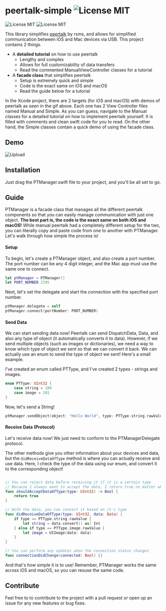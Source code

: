 # peertalk-simple ![License MIT](https://img.shields.io/badge/platform-iOS+macOS-677cf4.svg)
![License MIT](https://img.shields.io/badge/license-MIT-blue.svg)
![License MIT](https://img.shields.io/badge/build-passing-brightgreen.svg)

This library simplifies [peertalk](https://github.com/rsms/peertalk) by rsms, and allows for simplified communication between iOS and Mac devices via USB. This project contains 2 things.

- A **detailed tutorial** on how to use peertalk
  - Lengthy and complex
  - Allows for full customizability of data transfers
  - Read the commented ManualViewController classes for a tutorial
- A **facade class** that simplifies peertalk
  - Setup is extremely quick and simple
  - Code is the exact same on iOS and macOS
  - Read the guide below for a tutorial

In the Xcode project, there are 2 targets (for iOS and macOS) with demos of peertalk as seen in the gif above. Each one has 2 View Controller files named Manual and Simple. As you can guess, navigate to the Manual classes for a detailed tutorial on how to implement peertalk yourself. It is filled with comments and clean swift code for you to read. On the other hand, the Simple classes contain a quick demo of using the facade class.

## Demo

 ![Upload](Images/SVUploaderDemo.gif)

## Installation

Just drag the PTManager.swift file to your project, and you'll be all set to go.

## Guide

PTManager is a facade class that manages all the different peertalk components so that you can easily manage communication with just one object. **The best part is, the code is the exact same on both iOS and macOS!** While manual peertalk had a completely different setup for the two, you can literally copy and paste code from one to another with PTManager. Let's walk through how simple the process is!

#### Setup

To begin, let's create a PTManager object, and also create a port number. The port number can be any 4 digit integer, and the Mac app must use the same one to connect.

```swift
let ptManager = PTManager()
let PORT_NUMBER 2345
```

Next, let's set the delegate and start the connection with the specified port number.

```swift
ptManager.delegate = self
ptManager.connect(portNumber: PORT_NUMBER)
```

#### Send Data

We can start sending data now! Peertalk can send DispatchData, Data, and also any type of object (it automatically converts it to data). However, if we send multiple objects (such as images or dictionaries), we need a way to know which type of object we sent so that we can convert it back. We can actually use an enum to send the type of object we sent! Here's a small example.

I've created an enum called PTType, and I've created 2 types - strings and images.

```swift
enum PTType: UInt32 {
    case string = 100
    case image = 101
}
```

Now, let's send a String!

```swift
ptManager.sendObject(object: "Hello World", type: PTType.string.rawValue)
```

#### Receive Data (Protocol)

Let's receive data now! We just need to conform to the PTManagerDelegate protocol.

The other methods give you other information about your devices and data, but the `didReceiveDataOfType` method is where you can actually receive and use data. Here, I check the type of the data using our enum, and convert it to the corresponding object!

```swift

// You can reject data before receiving it if it is a certain type
// Because I always want to accept the data, I return true no matter what
func shouldAcceptDataOfType(type: UInt32) -> Bool {
    return true
}

// With the data, you can convert it based on it's type
func didReceiveDataOfType(type: UInt32, data: Data) {
    if type == PTType.string.rawValue {
        let string = data.convert() as! Int
    } else if type == PTType.image.rawValue {
        let image = UIImage(data: data)
    }
}

// You can perform any updates when the connection status changes
func connectionDidChange(connected: Bool) {}
```

And that's how simple it is to use! Remember, PTManager works the same across iOS and macOS, so you can resuse the same code.

## Contribute
Feel free to to contribute to the project with a pull request or open up an issue for any new features or bug fixes.

